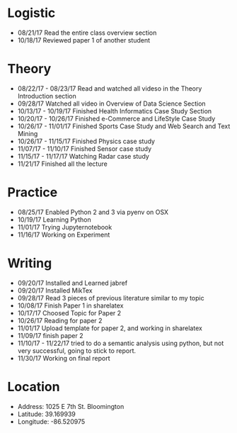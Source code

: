 # Logistic

* 08/21/17 Read the entire class overview section 
* 10/18/17 Reviewed paper 1 of another student

# Theory

* 08/22/17 - 08/23/17 Read and watched all videso in the Theory Introduction section
* 09/28/17 Watched all video in Overview of Data Science Section
* 10/13/17 - 10/19/17 Finished Health Informatics Case Study Section
* 10/20/17 - 10/26/17 Finished e-Commerce and LifeStyle Case Study
* 10/26/17 - 11/01/17 Finished Sports Case Study and Web Search and Text Mining
* 10/26/17 - 11/15/17 Finished Physics case study
* 11/07/17 - 11/10/17 Finished Sensor case study
* 11/15/17 - 11/17/17 Watching Radar case study
* 11/21/17 Finished all the lecture

# Practice

* 08/25/17 Enabled Python 2 and 3 via pyenv on OSX
* 10/19/17 Learning Python
* 11/01/17 Trying Jupyternotebook
* 11/16/17 Working on Experiment

# Writing

* 09/20/17 Installed and Learned jabref
* 09/20/17 Installed MikTex
* 09/28/17 Read 3 pieces of previous literature similar to my topic
* 10/08/17 Finish Paper 1 in sharelatex
* 10/17/17 Choosed Topic for Paper 2
* 10/26/17 Reading for paper 2 
* 11/01/17 Upload template for paper 2, and working in sharelatex
* 11/09/17 finish paper 2
* 11/10/17 - 11/22/17 tried to do a semantic analysis using python, but not very successful, going to stick to report.
* 11/30/17 Working on final report

# Location
 
* Address: 1025 E 7th St. Bloomington
* Latitude: 39.169939
* Longitude: -86.520975
